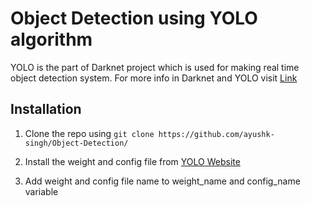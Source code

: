 # Object Detection using YOLO algorithm 
YOLO is the part of Darknet project which is used for making real time object detection system.
For more info in Darknet and YOLO visit [Link](https://pjreddie.com/darknet/)

## Installation
1. Clone the repo using `git clone https://github.com/ayushk-singh/Object-Detection/ `

2. Install the weight and config file from [YOLO Website](https://pjreddie.com/darknet/yolo/)

3. Add weight and config file name to weight_name and config_name variable


